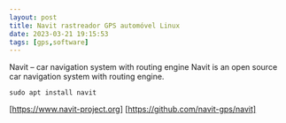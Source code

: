```yaml
---
layout: post
title: Navit rastreador GPS automóvel Linux
date: 2023-03-21 19:15:53 
tags: [gps,software]
---  
```


Navit – car navigation system with routing engine
Navit is an open source car navigation system with routing engine.

	sudo apt install navit
	
[https://www.navit-project.org]
[https://github.com/navit-gps/navit]	
